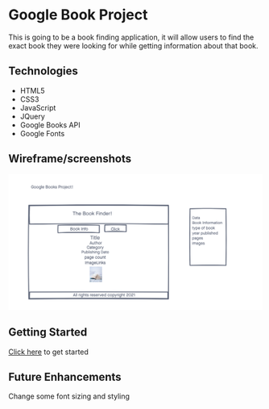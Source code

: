# Google Book Project
This is going to be a book finding application, it will allow users to find the exact book they were looking for while getting information about that book. 

## Technologies
- HTML5
- CSS3
- JavaScript
- JQuery
- Google Books API
- Google Fonts
## Wireframe/screenshots
![wireframe](./img/wireframe.png)
## Getting Started
[Click here](https://natjune.github.io/Google-Books-Project/) to get started
## Future Enhancements
Change some font sizing and styling
